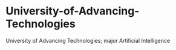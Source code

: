 # University-of-Advancing-Technologies
University of Advancing Technologies; major Artificial Intelligence

